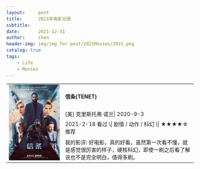 ```yaml
---
layout:     post
title:      2021年电影记录 
subtitle:   
date:       2021-12-31
author:     Chen
header-img: img/img for post/2021Movies/2021.png
catalog: true
tags:
    - Life
    - Movies
---
```




<table>
<tr>
  <td rowspan="4" width="30%"><img src="/img/img for post/2021Movies/信条.webp"></td>
  <td><h4>信条(TENET)<h4></td>
</tr>
<tr>
  <td>[美] 克里斯托弗·诺兰| 2020-9-3</td>
</tr>
<tr>
  <td>2021-2-18 看过 \| 剧情 / 动作 / 科幻 \| ★★★★☆ 推荐</td>
</tr>
<tr>
  <td>我的影评: 好电影，真的好看，虽然第一次看不懂，就是感觉很厉害的样子，硬核科幻，即使一刷之后看了解说也不是完全明白，值得多刷。</td>
</tr>
</table>






